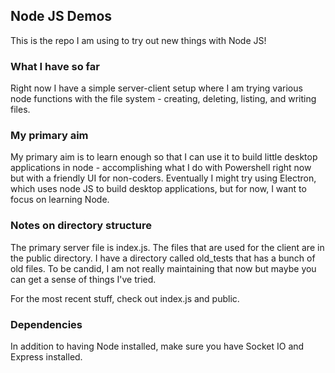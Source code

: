 ## Node JS Demos

This is the repo I am using to try out new things with Node JS!

### What I have so far

Right now I have a simple server-client setup where I am trying various node functions with the file system - creating, deleting, listing, and writing files. 

### My primary aim 

My primary aim is to learn enough so that I can use it to build little desktop applications in node - accomplishing what I do with Powershell right now but with a friendly UI for non-coders. Eventually I might try using Electron, which uses node JS to build desktop applications, but for now, I want to focus on learning Node. 

### Notes on directory structure

The primary server file is index.js. The files that are used for the client are in the public directory. I have a directory called old_tests that has a bunch of old files. To be candid, I am not really maintaining that now but maybe you can get a sense of things I've tried. 

For the most recent stuff, check out index.js and public.

### Dependencies

In addition to having Node installed, make sure you have Socket IO and Express installed. 
